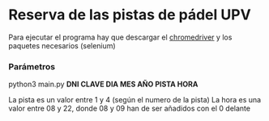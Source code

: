 # Reserva de las pistas de pádel UPV

Para ejecutar el programa hay que descargar el [chromedriver](https://chromedriver.chromium.org/)
y los paquetes necesarios (selenium)

### Parámetros

python3 main.py __DNI CLAVE DIA MES AÑO PISTA HORA__

La pista es un valor entre 1 y 4 (según el numero de la pista)
La hora es una valor entre 08 y 22, donde 08 y 09 han de ser añadidos con el 0 delante